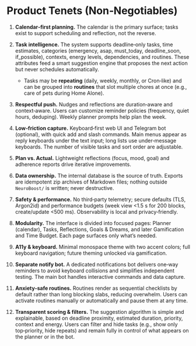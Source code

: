# Product Tenets (Non‑Negotiables)

1. **Calendar‑first planning.** The calendar is the primary surface; tasks exist to support scheduling and reflection, not the reverse.

2. **Task intelligence.** The system supports deadline‑only tasks, time estimates, categories (emergency, asap, must_today, deadline_soon, if_possible), contexts, energy levels, dependencies, and routines. These attributes feed a smart suggestion engine that proposes the next action but never schedules automatically.
   - Tasks may be **repeating** (daily, weekly, monthly, or Cron‑like) and can be grouped into **routines** that slot multiple chores at once (e.g., care of pets during Home Alone).

3. **Respectful push.** Nudges and reflections are duration‑aware and context‑aware. Users can customize reminder policies (frequency, quiet hours, deduping). Weekly planner prompts help plan the week.

4. **Low‑friction capture.** Keyboard‑first web UI and Telegram bot (optional), with quick add and slash commands. Main menus appear as reply keyboards under the text input; long lists use under‑message keyboards. The number of visible tasks and sort order are adjustable.

5. **Plan vs. Actual.** Lightweight reflections (focus, mood, goal) and adherence reports drive iterative improvements.

6. **Data ownership.** The internal database is the source of truth. Exports are idempotent zip archives of Markdown files; nothing outside `NeuroBoost/` is written; never destructive.

7. **Safety & performance.** No third‑party telemetry; secure defaults (TLS, Argon2id) and performance budgets (week view <1.5 s for 200 blocks, create/update <500 ms). Observability is local and privacy‑friendly.

8. **Modularity.** The interface is divided into focused pages: Planner (calendar), Tasks, Reflections, Goals & Dreams, and later Gamification and Time Budget. Each page surfaces only what’s needed.

9. **A11y & keyboard.** Minimal monospace theme with two accent colors; full keyboard navigation; future theming unlocked via gamification.

10. **Separate notify bot.** A dedicated notifications bot delivers one‑way reminders to avoid keyboard collisions and simplifies independent testing.  The main bot handles interactive commands and data capture.

11. **Anxiety‑safe routines.** Routines render as sequential checklists by default rather than long blocking slabs, reducing overwhelm.  Users can activate routines manually or automatically and pause them at any time.

12. **Transparent scoring & filters.** The suggestion algorithm is simple and explainable, based on deadline proximity, estimated duration, priority, context and energy.  Users can filter and hide tasks (e.g., show only top‑priority, hide repeats) and remain fully in control of what appears on the planner or in the bot.
